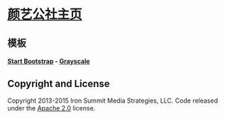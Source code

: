 # [颜艺公社主页](http://www.vanhfsail.site/) 
## 模板
#### [Start Bootstrap](http://startbootstrap.com/) - [Grayscale](http://startbootstrap.com/template-overviews/grayscale/)



## Copyright and License

Copyright 2013-2015 Iron Summit Media Strategies, LLC. Code released under the [Apache 2.0](https://github.com/IronSummitMedia/startbootstrap-grayscale/blob/gh-pages/LICENSE) license.
